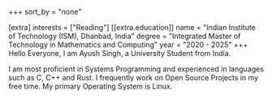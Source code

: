 +++
sort_by = "none"

[extra]
interests = ["Reading"]
[[extra.education]]
name = "Indian Institute of Technology (ISM), Dhanbad, India"
degree = "Integrated Master of Technology in Mathematics and Computing"
year = "2020 - 2025"
+++
Hello Everyone, I am Ayush Singh, a University Student from India.

I am most proficient in Systems Programming and experienced in languages such as C, C++ and Rust. I frequently work on Open Source Projects in my free time. My primary Operating System is Linux.